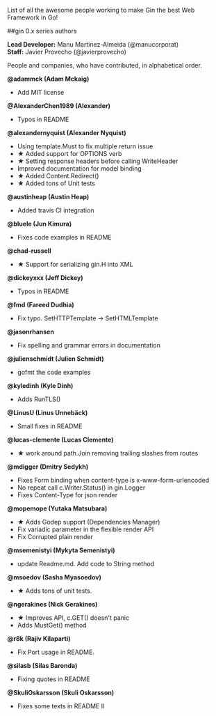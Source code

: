 List of all the awesome people working to make Gin the best Web Framework in Go!



##gin 0.x series authors

**Lead Developer:**  Manu Martinez-Almeida (@manucorporat)  
**Staff:**
Javier Provecho (@javierprovecho)

People and companies, who have contributed, in alphabetical order.

**@adammck (Adam Mckaig)**
- Add MIT license


**@AlexanderChen1989 (Alexander)**
- Typos in README


**@alexandernyquist (Alexander Nyquist)**
- Using template.Must to fix multiple return issue
- ★ Added support for OPTIONS verb
- ★ Setting response headers before calling WriteHeader
- Improved documentation for model binding
- ★ Added Content.Redirect()
- ★ Added tons of Unit tests


**@austinheap (Austin Heap)**
- Added travis CI integration


**@bluele (Jun Kimura)**
- Fixes code examples in README


**@chad-russell**
- ★ Support for serializing gin.H into XML


**@dickeyxxx (Jeff Dickey)**
- Typos in README


**@fmd (Fareed Dudhia)**
- Fix typo. SetHTTPTemplate -> SetHTMLTemplate


**@jasonrhansen**
- Fix spelling and grammar errors in documentation


**@julienschmidt (Julien Schmidt)**
- gofmt the code examples


**@kyledinh (Kyle Dinh)**
- Adds RunTLS()


**@LinusU (Linus Unnebäck)**
- Small fixes in README


**@lucas-clemente (Lucas Clemente)**
- ★ work around path.Join removing trailing slashes from routes


**@mdigger (Dmitry Sedykh)**
- Fixes Form binding when content-type is x-www-form-urlencoded
- No repeat call c.Writer.Status() in gin.Logger
- Fixes Content-Type for json render


**@mopemope (Yutaka Matsubara)**
- ★ Adds Godep support (Dependencies Manager)
- Fix variadic parameter in the flexible render API
- Fix Corrupted plain render
 

**@msemenistyi (Mykyta Semenistyi)**
- update Readme.md. Add code to String method


**@msoedov (Sasha Myasoedov)**
- ★ Adds tons of unit tests.


**@ngerakines (Nick Gerakines)**
- ★ Improves API, c.GET() doesn't panic
- Adds MustGet() method


**@r8k (Rajiv Kilaparti)**
- Fix Port usage in README.


**@silasb (Silas Baronda)**
- Fixing quotes in README


**@SkuliOskarsson (Skuli Oskarsson)**
- Fixes some texts in README II